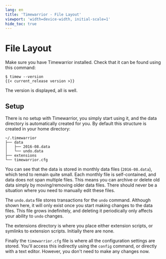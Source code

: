 ```yaml
---
lang: en
title: 'Timewarrior - File Layout'
viewport: 'width=device-width, initial-scale=1'
hide_toc: true
---
```


# File Layout

Make sure you have Timewarrior installed.
Check that it can be found using this command:

```
$ timew --version
{{< current_release version >}}
```

The version is displayed, all is well.

## Setup

There is no setup with Timewarrior, you simply start using it, and the data directory is automatically created for you.
By default this structure is created in your home directory:

```
~/.timewarrior
├── data
│   ├── 2016-08.data
│   └── undo.data
├── extensions
└── timewarrior.cfg
```

You can see that the data is stored in monthly data files (`2016-08.data`), which tend to remain quite small.
Each monthly file is self-contained, and data does not span multiple files.
This means you can archive or delete old data simply by moving/removing older data files. There should never be a situation where you need to manually edit these files.

The `undo.data` file stores transactions for the `undo` command.
Although shown here, it will only exist once you start making changes to the data files.
This file grows indefinitely, and deleting it periodically only affects your ability to `undo` changes.

The extensions directory is where you place either extension scripts, or symlinks to extension scripts.
Initially there are none.

Finally the `timewarrior.cfg` file is where all the configuration settings are stored.
You\'ll access this indirectly using the `config` command, or directly with a text editor.
However, you don\'t need to make any changes now.
